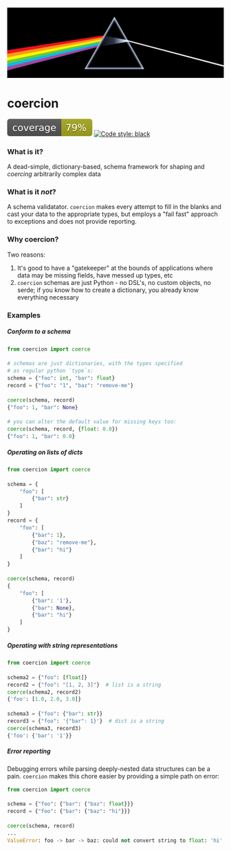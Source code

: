 ![](images/coercion.png)

# coercion
![coverage](images/coverage.svg)
[![Code style: black](https://img.shields.io/badge/code%20style-black-000000.svg)](https://github.com/psf/black)

### What is it?
A dead-simple, dictionary-based, schema framework for shaping and _coercing_
arbitrarily complex data

### What is it _not_?
A schema validatator. `coercion` makes every attempt to fill in the blanks and
cast your data to the appropriate types, but employs a "fail fast" approach to
exceptions and does not provide reporting.

### Why coercion?
Two reasons:
1. It's good to have a "gatekeeper" at the bounds of applications where data
may be missing fields, have messed up types, etc
1. `coercion` schemas are just Python - no DSL's, no custom objects, no serde;
if you know how to create a dictionary, you already know everything necessary

### Examples

##### Conform to a schema
```python
from coercion import coerce

# schemas are just dictionaries, with the types specified
# as regular python `type`s:
schema = {"foo": int, "bar": float}
record = {"foo": "1", "baz": "remove-me"}

coerce(schema, record)
{"foo": 1, "bar": None}

# you can alter the default value for missing keys too:
coerce(schema, record, {float: 0.0})
{"foo": 1, "bar": 0.0}
```

##### Operating on lists of dicts
```python
from coercion import coerce

schema = {
    "foo": [
        {"bar": str}
    ]
}
record = {
    "foo": [
        {"bar": 1},
        {"baz": "remove-me"},
        {"bar": "hi"}
    ]
}

coerce(schema, record)
{
    "foo": [
        {"bar": '1'},
        {"bar": None},
        {"bar": "hi"}
    ]
}
```

##### Operating with string representations
```python
from coercion import coerce

schema2 = {"foo": [float]}
record2 = {"foo": "[1, 2, 3]"}  # list is a string
coerce(schema2, record2)
{'foo': [1.0, 2.0, 3.0]}

schema3 = {"foo": {"bar": str}}
record3 = {"foo": '{"bar": 1}'}  # dict is a string
coerce(schema3, record3)
{'foo': {'bar': '1'}}
```

##### Error reporting
Debugging errors while parsing deeply-nested data structures can be a pain.
`coercion` makes this chore easier by providing a simple path on error:
```python
from coercion import coerce

schema = {"foo": {"bar": {"baz": float}}}
record = {"foo": {"bar": {"baz": "hi"}}}

coerce(schema, record)
...
ValueError: foo -> bar -> baz: could not convert string to float: 'hi'
```
